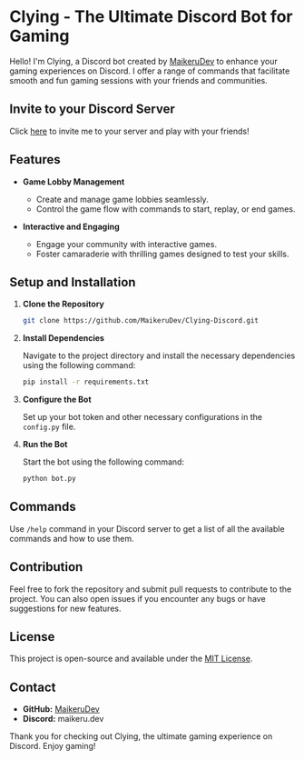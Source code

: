 # Clying - The Ultimate Discord Bot for Gaming

Hello! I'm Clying, a Discord bot created by [MaikeruDev](https://github.com/MaikeruDev) to enhance your gaming experiences on Discord. I offer a range of commands that facilitate smooth and fun gaming sessions with your friends and communities. 

## Invite to your Discord Server

Click [here](https://discord.com/api/oauth2/authorize?client_id=1151068827686285312&permissions=8&scope=applications.commands%20bot) to invite me to your server and play with your friends!

## Features

- **Game Lobby Management**
  - Create and manage game lobbies seamlessly.
  - Control the game flow with commands to start, replay, or end games.

- **Interactive and Engaging**
  - Engage your community with interactive games.
  - Foster camaraderie with thrilling games designed to test your skills.

## Setup and Installation

1. **Clone the Repository**
   
   ```sh
   git clone https://github.com/MaikeruDev/Clying-Discord.git
   ```

2. **Install Dependencies**
   
   Navigate to the project directory and install the necessary dependencies using the following command:

   ```sh
   pip install -r requirements.txt
   ```

3. **Configure the Bot**
   
   Set up your bot token and other necessary configurations in the `config.py` file.

4. **Run the Bot**

   Start the bot using the following command:

   ```sh
   python bot.py
   ```

## Commands

Use `/help` command in your Discord server to get a list of all the available commands and how to use them.

## Contribution

Feel free to fork the repository and submit pull requests to contribute to the project. You can also open issues if you encounter any bugs or have suggestions for new features.

## License

This project is open-source and available under the [MIT License](LICENSE).

## Contact

- **GitHub:** [MaikeruDev](https://github.com/MaikeruDev)
- **Discord:** maikeru.dev

Thank you for checking out Clying, the ultimate gaming experience on Discord. Enjoy gaming!